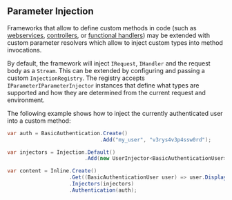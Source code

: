 ﻿## Parameter Injection

Frameworks that allow to define custom methods in code (such as [webservices](./webservices), [controllers](./controllers),
or [functional handlers](./functional)) may be extended with custom parameter resolvers which
allow to inject custom types into method invocations.

By default, the framework will inject `IRequest`, `IHandler` and the request body as a `Stream`. This can
be extended by configuring and passing a custom `InjectionRegistry`. The registry
accepts `IParameterIParameterInjector` instances that define what types are supported
and how they are determined from the current request and environment.

The following example shows how to inject the currently authenticated user into a custom method: 

```csharp
var auth = BasicAuthentication.Create()
                              .Add("my_user", "v3rys4v3p4ssw0rd");

var injectors = Injection.Default()
                         .Add(new UserInjector<BasicAuthenticationUser>());

var content = Inline.Create()
                    .Get((BasicAuthenticationUser user) => user.DisplayName)
                    .Injectors(injectors)
                    .Authentication(auth);
```